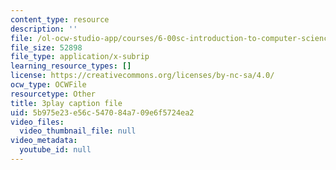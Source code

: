 ```yaml
---
content_type: resource
description: ''
file: /ol-ocw-studio-app/courses/6-00sc-introduction-to-computer-science-and-programming-spring-2011/5b975e23e56c547084a709e6f5724ea2_ddtobc-AOK4.vtt
file_size: 52898
file_type: application/x-subrip
learning_resource_types: []
license: https://creativecommons.org/licenses/by-nc-sa/4.0/
ocw_type: OCWFile
resourcetype: Other
title: 3play caption file
uid: 5b975e23-e56c-5470-84a7-09e6f5724ea2
video_files:
  video_thumbnail_file: null
video_metadata:
  youtube_id: null
---
```

